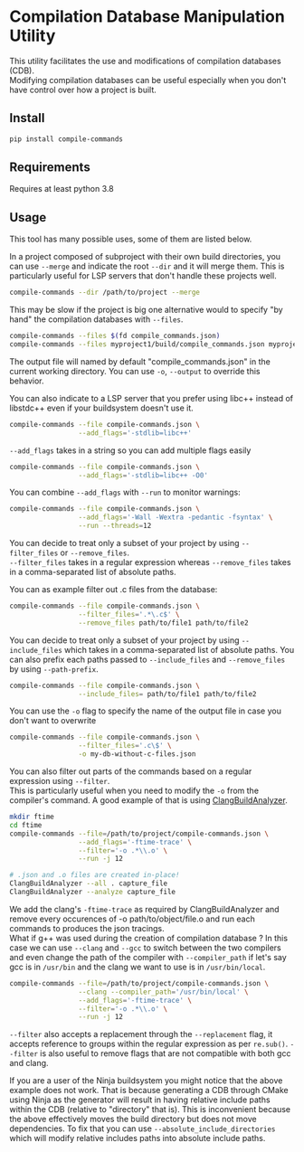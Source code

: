 # Compilation Database Manipulation Utility

This utility facilitates the use and modifications of compilation databases (CDB). \
Modifying compilation databases can be useful especially when you don't have control over how a project is built.

## Install

```bash
pip install compile-commands
```

## Requirements

Requires at least python 3.8

## Usage

This tool has many possible uses, some of them are listed below.

In a project composed of subproject with their own build directories, you can use `--merge` and indicate the root `--dir` and it will merge them.
This is particularly useful for LSP servers that don't handle these projects well.

```bash
compile-commands --dir /path/to/project --merge
```

This may be slow if the project is big one alternative would to specify "by hand" the compilation databases with `--files`. 

``` bash
compile-commands --files $(fd compile_commands.json)
compile-commands --files myproject1/build/compile_commands.json myproject2/build/compile_commands.json --merge
```
The output file will named by default "compile_commands.json" in the current working directory. You can use `-o`, `--output` to override this behavior. 

You can also indicate to a LSP server that you prefer using libc++ instead of libstdc++ even if your buildsystem doesn't use it.

```bash
compile-commands --file compile-commands.json \
                 --add_flags='-stdlib=libc++'
```

`--add_flags` takes in a string so you can add multiple flags easily

```bash
compile-commands --file compile-commands.json \
                 --add_flags='-stdlib=libc++ -O0'
```

You can combine `--add_flags` with `--run` to monitor warnings:

```bash
compile-commands --file compile-commands.json \
                 --add_flags='-Wall -Wextra -pedantic -fsyntax' \
                 --run --threads=12
```

You can decide to treat only a subset of your project by using `--filter_files` or `--remove_files`.\
`--filter_files` takes in a regular expression whereas `--remove_files` takes in a comma-separated list of absolute paths.

You can as example filter out .c files from the database:

```bash 
compile-commands --file compile-commands.json \
                 --filter_files='.*\.c$' \
                 --remove_files path/to/file1 path/to/file2
```

You can decide to treat only a subset of your project by using `--include_files` which takes in a comma-separated list of absolute paths. You can also prefix each paths passed to `--include_files` and `--remove_files` by using `--path-prefix`.

```bash 
compile-commands --file compile-commands.json \
                 --include_files= path/to/file1 path/to/file2
```

You can use the `-o` flag to specify the name of the output file in case you don't want to overwrite

```bash
compile-commands --file compile-commands.json \
                 --filter_files='.c\$' \
                 -o my-db-without-c-files.json
```

You can also filter out parts of the commands based on a regular expression using `--filter`. \
This is particularly useful when you need to modify the `-o` from the compiler's command. 
A good example of that is using [ClangBuildAnalyzer](https://github.com/aras-p/ClangBuildAnalyzer). 

```bash
mkdir ftime
cd ftime
compile-commands --file=/path/to/project/compile-commands.json \
                 --add_flags='-ftime-trace' \
                 --filter='-o .*\\.o' \
                 --run -j 12

# .json and .o files are created in-place!
ClangBuildAnalyzer --all . capture_file
ClangBuildAnalyzer --analyze capture_file
```

We add the clang's `-ftime-trace` as required by ClangBuildAnalyzer and remove every occurences of -o path/to/object/file.o and run each commands to produces the json tracings.\
What if g++ was used during the creation of compilation database ? In this case we can use `--clang` and `--gcc` to switch between the two compilers and even change the path of the compiler with `--compiler_path` if let's say gcc is in `/usr/bin` and the clang we want to use is in `/usr/bin/local`.

```bash
compile-commands --file=/path/to/project/compile-commands.json \
                 --clang --compiler_path='/usr/bin/local' \
                 --add_flags='-ftime-trace' \
                 --filter='-o .*\\.o' \
                 --run -j 12 
```

`--filter` also accepts a replacement through the `--replacement` flag, it accepts reference to groups within the regular expression as per `re.sub()`. `--filter` is also useful to remove flags that are not compatible with both gcc and clang.

If you are a user of the Ninja buildsystem you might notice that the above example does not work. That is because generating a CDB through CMake using Ninja as the generator will result in having relative include paths within the CDB (relative to "directory" that is). This is inconvenient because the above effectively moves the build directory but does not move dependencies. To fix that you can use `--absolute_include_directories` which will modify relative includes paths into absolute include paths. 
